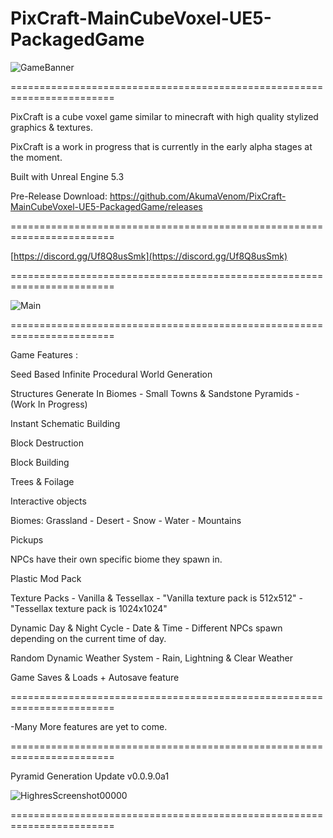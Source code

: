 # PixCraft-MainCubeVoxel-UE5-PackagedGame

![GameBanner](https://github.com/user-attachments/assets/3a1f5cbd-b7bf-43d5-8bab-c1ccb766da6d)

========================================================================

PixCraft is a cube voxel game similar to minecraft with high quality stylized graphics & textures.

PixCraft is a work in progress that is currently in the early alpha stages at the moment.

Built with Unreal Engine 5.3

Pre-Release Download: https://github.com/AkumaVenom/PixCraft-MainCubeVoxel-UE5-PackagedGame/releases

========================================================================

[https://discord.gg/Uf8Q8usSmk](https://discord.gg/Uf8Q8usSmk)

========================================================================

![Main](https://github.com/user-attachments/assets/943cf320-bab7-4c76-9f66-94b1fd289db0)

========================================================================

Game Features : 

Seed Based Infinite Procedural World Generation

Structures Generate In Biomes - Small Towns & Sandstone Pyramids - (Work In Progress)

Instant Schematic Building

Block Destruction

Block Building

Trees & Foilage

Interactive objects

Biomes: Grassland - Desert - Snow - Water - Mountains

Pickups

NPCs have their own specific biome they spawn in.

Plastic Mod Pack

Texture Packs - Vanilla & Tessellax - "Vanilla texture pack is 512x512" - "Tessellax texture pack is 1024x1024"

Dynamic Day & Night Cycle - Date & Time - Different NPCs spawn depending on the current time of day.

Random Dynamic Weather System - Rain, Lightning & Clear Weather

Game Saves & Loads + Autosave feature

========================================================================

-Many More features are yet to come.

========================================================================

Pyramid Generation Update v0.0.9.0a1

![HighresScreenshot00000](https://github.com/user-attachments/assets/8e675ff3-071d-49ca-a260-f6239b6d8baa)

========================================================================
